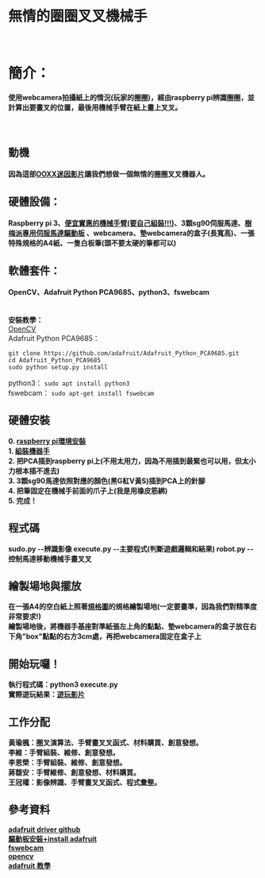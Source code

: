 <h1>無情的圈圈叉叉機械手</h1><br>
<h1><b>簡介：</b></h1>
  <h4>使用webcamera拍攝紙上的情況(玩家的圈圈)，經由raspberry pi辨識圈圈，並計算出要畫叉的位置，最後用機械手臂在紙上畫上叉叉。</h4><br>
<h2>動機</h2>
  <h4>因為這部<a href="https://www.youtube.com/shorts/E5FjkQiIyA8">OOXX迷因影片</a>讓我們想做一個無情的圈圈叉叉機器人。</h4>
<h2><b>硬體設備：</b></h2>
  <h4>Raspberry pi 3、<a href = "https://shopee.tw/product/4491023/2084598147?smtt=0.321393749-1672830414.4">便宜實惠的機械手臂(要自己組裝!!!)</a>、3顆sg90伺服馬達、<a href = "https://shopee.tw/product/139069730/6518867147">樹梅派專用伺服馬達驅動板</a> 、webcamera、墊webcamera的盒子(長寬高)、一張特殊規格的A4紙、一隻白板筆(頭不要太硬的筆都可以)</h4>
<h2><b>軟體套件：</b></h2>
  <h4>OpenCV、Adafruit Python PCA9685、python3、fswebcam</h4><br>
  <b>安裝教學：</b>
  <br/>
  <a href = "https://medium.com/ching-i/%E6%A8%B9%E8%8E%93%E6%B4%BE%E5%AE%89%E8%A3%9D-opencv-4-4-0-606900caf370">OpenCV</a>
  <br/>
  Adafruit Python PCA9685：
  <br/>
  
  ```
  git clone https://github.com/adafruit/Adafruit_Python_PCA9685.git
  cd Adafruit_Python_PCA9685
  sudo python setup.py install
  ```
  python3： `sudo apt install python3`
  <br/>
  fswebcam： `sudo apt-get install fswebcam`
<h2><b>硬體安裝<b></h2>
  0. <a href = "https://hackmd.io/@ncnu-opensource/book/https%3A%2F%2Fhackmd.io%2F2j1JjIi_Q4KFgzkRgCZclw%3Fboth">raspberry pi環境安裝</a>
  <br/>
  1. <a href = "https://www.youtube.com/watch?v=xlwTzrsWs48">組裝機器手</a>
  <br/>
  2. 把PCA插到raspberry pi上(不用太用力，因為不用插到最緊也可以用，但太小力根本插不進去)
  <br/>
  3. 3顆sg90馬達依照對應的顏色(黑G紅V黃S)插到PCA上的針腳
  <br/>
  4. 把筆固定在機械手前面的爪子上(我是用橡皮筋綁)
  <br/>
  5. 完成！
<h2><b>程式碼<b></h2>
sudo.py --辨識影像
execute.py --主要程式(判斷遊戲邏輯和結果)
robot.py --控制馬達移動機械手畫叉叉
<h2><b>繪製場地與擺放</b></h2>
  在一張A4的空白紙上照著<a href = "https://github.com/tommygood/Raspberry-ooxx_robot/blob/master/specification.jpg">規格圖</a>的規格繪製場地(一定要畫準，因為我們對精準度非常要求!)<br>
  繪製場地後，將機器手基座對準紙張左上角的點點、墊webcamera的盒子放在右下角"box"點點的右方3cm處，再把webcamera固定在盒子上
<h2><b>開始玩囉！</b></h2>
  執行程式碼：python3 execute.py
  <br/>
  實際遊玩結果：<a href = "https://drive.google.com/file/d/1t0BdfGBpunlJSryFt57lQvPnwV_Ga7O_/view?usp=sharing">遊玩影片</a>
  <br/>
<h2>工作分配</h2>
  <b>黃瑜楓</b>：圈叉演算法、手臂畫叉叉函式、材料購買、創意發想。
  <br/>
  <b>李維</b>：手臂組裝、維修、創意發想。
  <br/>
  <b>李恩榮</b>：手臂組裝、維修、創意發想。
  <br/>
  <b>蔣馥安</b>：手臂維修、創意發想、材料購買。
  <br/>
  <b>王冠權</b>：影像辨識、手臂畫叉叉函式、程式彙整。
<h2>參考資料</h2>
  <a href = "https://github.com/adafruit/Adafruit-PWM-Servo-Driver-Library/tree/master/examples">adafruit driver github</a>
  <br/>
  <a href = "https://www.youtube.com/watch?v=9jcEwn7GzNs&t=132s">驅動板安裝+install adafruit</a>
  <br/>
  <a href = "https://blog.gtwang.org/iot/raspberry-pi-usb-webcam/">fswebcam</a>
  <br/>
  <a href = "https://medium.com/linux-on-raspberry-pi4/raspberry-pi%E5%AE%89%E8%A3%9Dopencv-%E5%AE%89%E8%A3%9D%E7%AF%87-1e6e35051680">opencv</a>
  <br/>
  <a href = "https://docs.circuitpython.org/projects/pca9685/en/latest/api.html">adafruit 教學</a>
  

  
  

